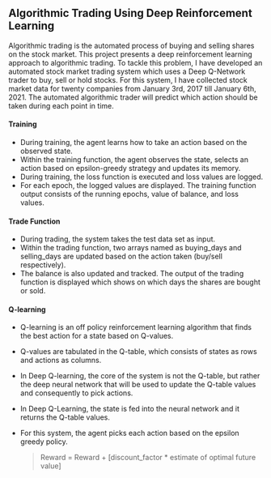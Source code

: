 ## Algorithmic Trading Using Deep Reinforcement Learning

Algorithmic trading is the automated process of buying and selling shares on the stock market. This project presents a deep reinforcement learning approach to algorithmic trading. To tackle this problem, I have developed an automated stock market trading system which uses a Deep Q-Network trader to buy, sell or hold stocks. For this system, I  have collected stock market data for twenty companies from January 3rd, 2017 till January 6th, 2021. The automated algorithmic trader will predict which action should be taken during each point in time.

#### Training
* During training, the agent learns how to take an action based on the observed state.
* Within the training function, the agent observes the state, selects an action based on epsilon-greedy strategy and updates its memory.
* During training, the loss function is executed and loss values are logged.
* For each epoch, the logged values are displayed. The training function output consists of the running epochs, value of balance, and loss values.

#### Trade Function
* During trading, the system takes the test data set as input.
* Within the trading function, two arrays named as buying_days and selling_days are updated based on the action taken (buy/sell respectively).
* The balance is also updated and tracked. The output of the trading function is displayed which shows on which days the shares are bought or sold.

#### Q-learning
* Q-learning is an off policy reinforcement learning algorithm that finds the best action for a state based on Q-values.
* Q-values are tabulated in the Q-table, which consists of states as rows and actions as columns.
* In Deep Q-learning, the core of the system is not the Q-table, but rather the deep neural network that will be used to update the Q-table values and consequently to pick actions.
* In Deep Q-Learning, the state is fed into the neural network and it returns the Q-table values.
* For this system, the agent picks each action based on the epsilon greedy policy.

  > Reward = Reward + [discount_factor * estimate of optimal future value]
